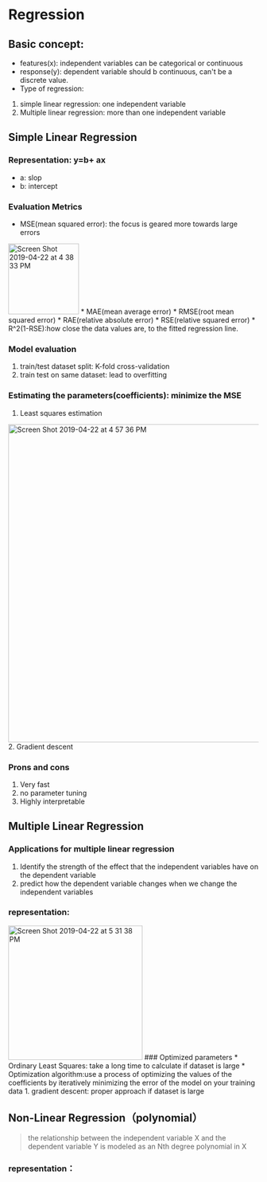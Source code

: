 # Regression
## Basic concept:
* features(x): independent variables can be categorical or continuous
* response(y): dependent variable should b continuous, can't be a discrete value.
* Type of regression:
1. simple linear regression: one independent variable
2. Multiple linear regression: more than one independent variable

## Simple Linear Regression
### Representation: y=b+ ax
  * a: slop
  * b: intercept
### Evaluation Metrics 
* MSE(mean squared error): the focus is geared more towards large errors
<img width="142" alt="Screen Shot 2019-04-22 at 4 38 33 PM" src="https://user-images.githubusercontent.com/27160394/56528401-1f97a680-651d-11e9-8c6e-5a6e8d58365c.png">
* MAE(mean average error)
* RMSE(root mean squared error)
* RAE(relative absolute error)
* RSE(relative squared error)
* R^2(1-RSE):how close the data values are, to the fitted regression line.

### Model evaluation
1. train/test dataset split: K-fold cross-validation
2. train test on same dataset: lead to overfitting

### Estimating the parameters(coefficients): minimize the MSE
1. Least squares estimation
<img width="639" alt="Screen Shot 2019-04-22 at 4 57 36 PM" src="https://user-images.githubusercontent.com/27160394/56530067-ce3ce680-651f-11e9-949a-eb4baa4b6b92.png">
2. Gradient descent

### Prons and cons
1. Very fast
2. no parameter tuning
3. Highly interpretable
  
## Multiple Linear Regression
### Applications for multiple linear regression
1. Identify the strength of the effect that the independent variables have on the dependent variable
2. predict how the dependent variable changes when we change the independent variables
### representation:
<img width="270" alt="Screen Shot 2019-04-22 at 5 31 38 PM" src="https://user-images.githubusercontent.com/27160394/56532861-97b59a80-6524-11e9-9c82-3e66a95e45a6.png">
### Optimized parameters 
* Ordinary Least Squares: take a long time to calculate if dataset is large
* Optimization algorithm:use a process of optimizing the values of the coefficients by iteratively minimizing the error of the model on your training data
 1. gradient descent: proper approach if dataset is large
 
## Non-Linear Regression（polynomial）
> the relationship between the independent variable X and the dependent variable Y is modeled as an Nth degree polynomial in X
### representation： 
 
 
